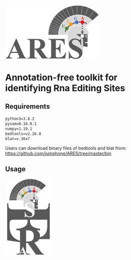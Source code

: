 
<img src="https://github.com/jumphone/PhenoPro/raw/master/IMG/ARES_logo.png" width="300">

# **A**nnotation-free toolkit for identifying **R**na **E**diting **S**ites

## Requirements

    python3=3.8.2
    pysam=0.16.0.1
    numpy=1.19.1
    bedtools=v2.26.0
    blat=v.36x7

Users can download binary files of bedtools and blat from: https://github.com/jumphone/ARES/tree/master/bin

## Usage

<img src="https://github.com/jumphone/PhenoPro/raw/master/IMG/ARES_role.png" width="150">

